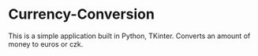 # Currency-Conversion
This is a simple application built in Python, TKinter. Converts an amount of money to euros or czk.
